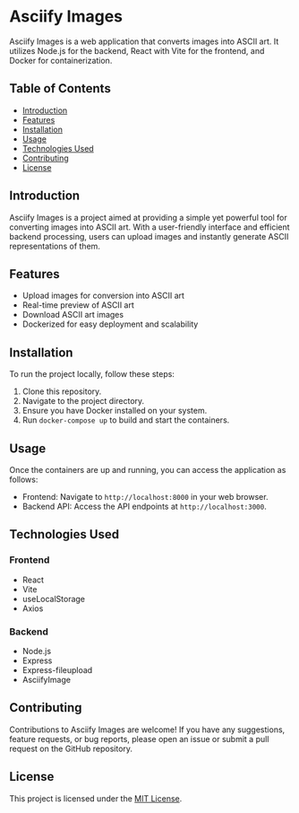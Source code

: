 # Asciify Images

Asciify Images is a web application that converts images into ASCII art. It utilizes Node.js for the backend, React with Vite for the frontend, and Docker for containerization.

## Table of Contents

- [Introduction](#introduction)
- [Features](#features)
- [Installation](#installation)
- [Usage](#usage)
- [Technologies Used](#technologies-used)
- [Contributing](#contributing)
- [License](#license)

## Introduction

Asciify Images is a project aimed at providing a simple yet powerful tool for converting images into ASCII art. With a user-friendly interface and efficient backend processing, users can upload images and instantly generate ASCII representations of them.

## Features

- Upload images for conversion into ASCII art
- Real-time preview of ASCII art
- Download ASCII art images
- Dockerized for easy deployment and scalability

## Installation

To run the project locally, follow these steps:

1. Clone this repository.
2. Navigate to the project directory.
3. Ensure you have Docker installed on your system.
4. Run `docker-compose up` to build and start the containers.

## Usage

Once the containers are up and running, you can access the application as follows:

- Frontend: Navigate to `http://localhost:8000` in your web browser.
- Backend API: Access the API endpoints at `http://localhost:3000`.

## Technologies Used

### Frontend

- React
- Vite
- useLocalStorage
- Axios

### Backend

- Node.js
- Express
- Express-fileupload
- AsciifyImage

## Contributing

Contributions to Asciify Images are welcome! If you have any suggestions, feature requests, or bug reports, please open an issue or submit a pull request on the GitHub repository.

## License

This project is licensed under the [MIT License](LICENSE).
